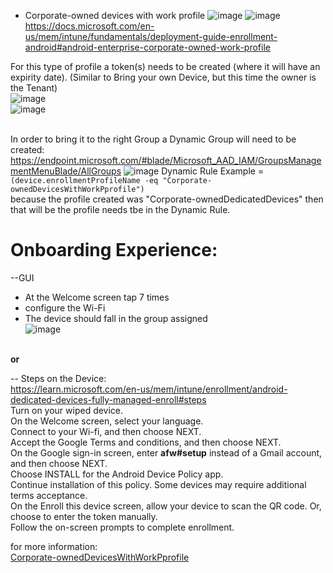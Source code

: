 * Corporate-owned devices with work profile
![image](https://user-images.githubusercontent.com/44326428/178165307-6d341cea-91c7-4e68-9eee-525ab926e6fa.png)
![image](https://user-images.githubusercontent.com/44326428/178165706-d7dd074e-89ab-4c34-87ab-0ecd9320bd73.png)
https://docs.microsoft.com/en-us/mem/intune/fundamentals/deployment-guide-enrollment-android#android-enterprise-corporate-owned-work-profile


For this type of profile a token(s) needs to be created (where it will have an expirity date). (Similar to Bring your own Device, but this time the owner is the Tenant)<br/>
![image](https://user-images.githubusercontent.com/44326428/178164665-d8796314-0630-4c12-a5b5-19f1932c8e0a.png)<br/>
![image](https://user-images.githubusercontent.com/44326428/178164725-4b3afa3c-7d51-46be-a916-50f167e0f568.png)<br/>

<br/>In order to bring it to the right Group a Dynamic Group will need to be created: <br/>
https://endpoint.microsoft.com/#blade/Microsoft_AAD_IAM/GroupsManagementMenuBlade/AllGroups
![image](https://user-images.githubusercontent.com/44326428/178164923-1234235a-5862-4bdf-9dcc-f06c0785ebb5.png)
Dynamic Rule Example = ``` (device.enrollmentProfileName -eq "Corporate-ownedDevicesWithWorkPprofile")```<br/>
because the profile created was "Corporate-ownedDedicatedDevices" then that will be the profile needs tbe in the Dynamic Rule.<br/>

# Onboarding Experience:
--GUI
* At the Welcome screen tap 7 times
* configure the Wi-Fi 
* The device should fall in the group assigned<br/>
![image](https://user-images.githubusercontent.com/44326428/178165564-8bbdf1e4-eb9b-40d2-ade2-8614be91cd00.png)

</br> **or** <br/>

-- Steps on the Device: <br/>
https://learn.microsoft.com/en-us/mem/intune/enrollment/android-dedicated-devices-fully-managed-enroll#steps<br/>
Turn on your wiped device.<br/>
On the Welcome screen, select your language.<br/>
Connect to your Wi-fi, and then choose NEXT.<br/>
Accept the Google Terms and conditions, and then choose NEXT.<br/>
On the Google sign-in screen, enter **afw#setup** instead of a Gmail account, and then choose NEXT.<br/>
Choose INSTALL for the Android Device Policy app.<br/>
Continue installation of this policy. Some devices may require additional terms acceptance.<br/>
On the Enroll this device screen, allow your device to scan the QR code. Or, choose to enter the token manually.<br/>
Follow the on-screen prompts to complete enrollment.<br/>

for more information: <br/>
[Corporate-ownedDevicesWithWorkPprofile](https://www.inthecloud247.com/how-to-configure-android-corporate-owned-personally-enabled-user-devices-with-microsoft-intune/)

